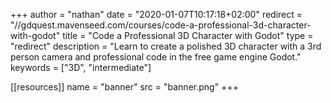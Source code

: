 +++
author = "nathan"
date = "2020-01-07T10:17:18+02:00"
redirect = "//gdquest.mavenseed.com/courses/code-a-professional-3d-character-with-godot"
title = "Code a Professional 3D Character with Godot"
type = "redirect"
description = "Learn to create a polished 3D character with a 3rd person camera and professional code in the free game engine Godot."
keywords = ["3D", "intermediate"]

[[resources]]
  name = "banner"
  src = "banner.png"
+++
